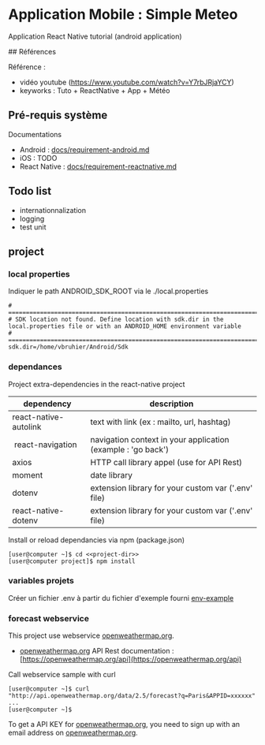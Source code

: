 Application Mobile : Simple Meteo
========================================

Application React Native tutorial (android application)

## Références

Référence :
* vidéo youtube (https://www.youtube.com/watch?v=Y7rbJRjaYCY)
* keyworks : Tuto + ReactNative + App + Météo

## Pré-requis système

Documentations
* Android : [docs/requirement-android.md](docs/requirement-android.md)
* iOS : TODO
* React Native : [docs/requirement-reactnative.md](docs/requirement-reactnative.md)

## Todo list

* internationnalization
* logging
* test unit

## project

### local properties

Indiquer le path ANDROID_SDK_ROOT via le ./local.properties
~~~text
# ====================================================================================================================================
# SDK location not found. Define location with sdk.dir in the local.properties file or with an ANDROID_HOME environment variable
# ====================================================================================================================================
sdk.dir=/home/vbruhier/Android/Sdk
~~~

### dependances

Project extra-dependencies in the react-native project

| dependency                | description                                                      |
|-------------------------- |----------------------------------------------------------------- |
| react-native-autolink     | text with link (ex : mailto, url, hashtag)                       |
| react-navigation          | navigation context in your application (example : 'go back')     |
| axios                     | HTTP call library appel (use for API Rest)                       |
| moment                    | date library                                                     |
| dotenv                    | extension library for your custom var ('.env' file)              |
| react-native-dotenv       | extension library for your custom var ('.env' file)              |

Install or reload dependancies via npm (package.json)
~~~shell
[user@computer ~]$ cd <<project-dir>>
[user@computer project]$ npm install
~~~


### variables projets

Créer un fichier .env à partir du fichier d'exemple fourni [env-example](env-example)

### forecast webservice

This project use webservice [openweathermap.org](https://openweathermap.org).

* [openweathermap.org](https://openweathermap.org) API Rest documentation : [https://openweathermap.org/api](https://openweathermap.org/api)

Call webservice sample with curl
~~~
[user@computer ~]$ curl "http://api.openweathermap.org/data/2.5/forecast?q=Paris&APPID=xxxxxx"
...
[user@computer ~]$ 
~~~

To get a API KEY for [openweathermap.org](https://openweathermap.org), you need to sign up with an email address on [openweathermap.org](https://openweathermap.org).

